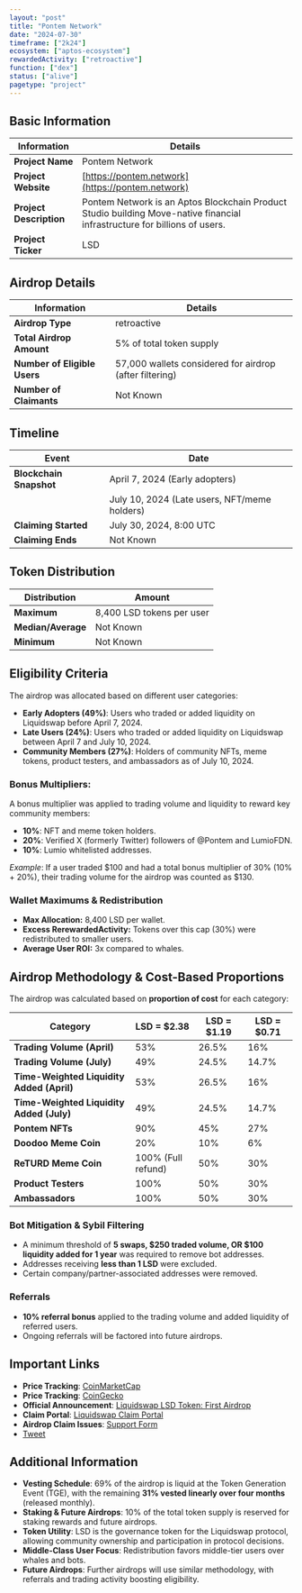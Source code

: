 ```yaml
---
layout: "post"
title: "Pontem Network"
date: "2024-07-30"
timeframe: ["2k24"]
ecosystem: ["aptos-ecosystem"]
rewardedActivity: ["retroactive"]
function: ["dex"]
status: ["alive"]
pagetype: "project"
---
```


## Basic Information

| Information             | Details                                                                                                                   |
| ----------------------- | ------------------------------------------------------------------------------------------------------------------------- |
| **Project Name**        | Pontem Network                                                                                                            |
| **Project Website**     | [https://pontem.network](https://pontem.network)                                                                          |
| **Project Description** | Pontem Network is an Aptos Blockchain Product Studio building Move-native financial infrastructure for billions of users. |
| **Project Ticker**      | LSD                                                                                                                       |

## Airdrop Details

| Information                  | Details                                                 |
| ---------------------------- | ------------------------------------------------------- |
| **Airdrop Type**             | retroactive                                             |
| **Total Airdrop Amount**     | 5% of total token supply                                |
| **Number of Eligible Users** | 57,000 wallets considered for airdrop (after filtering) |
| **Number of Claimants**      | Not Known                                               |

## Timeline

| Event                   | Date                                         |
| ----------------------- | -------------------------------------------- |
| **Blockchain Snapshot** | April 7, 2024 (Early adopters)               |
|                         | July 10, 2024 (Late users, NFT/meme holders) |
| **Claiming Started**    | July 30, 2024, 8:00 UTC                      |
| **Claiming Ends**       | Not Known                                    |

## Token Distribution

| Distribution       | Amount                    |
| ------------------ | ------------------------- |
| **Maximum**        | 8,400 LSD tokens per user |
| **Median/Average** | Not Known                 |
| **Minimum**        | Not Known                 |

## Eligibility Criteria

The airdrop was allocated based on different user categories:

- **Early Adopters (49%)**: Users who traded or added liquidity on Liquidswap before April 7, 2024.
- **Late Users (24%)**: Users who traded or added liquidity on Liquidswap between April 7 and July 10, 2024.
- **Community Members (27%)**: Holders of community NFTs, meme tokens, product testers, and ambassadors as of July 10, 2024.

### **Bonus Multipliers:**

A bonus multiplier was applied to trading volume and liquidity to reward key community members:

- **10%**: NFT and meme token holders.
- **20%**: Verified X (formerly Twitter) followers of @Pontem and LumioFDN.
- **10%**: Lumio whitelisted addresses.

_Example_: If a user traded $100 and had a total bonus multiplier of 30% (10% + 20%), their trading volume for the airdrop was counted as $130.

### **Wallet Maximums & Redistribution**

- **Max Allocation:** 8,400 LSD per wallet.
- **Excess RerewardedActivity:** Tokens over this cap (30%) were redistributed to smaller users.
- **Average User ROI:** 3x compared to whales.

## **Airdrop Methodology & Cost-Based Proportions**

The airdrop was calculated based on **proportion of cost** for each category:

| **Category**                              | **LSD = $2.38**    | **LSD = $1.19** | **LSD = $0.71** |
| ----------------------------------------- | ------------------ | --------------- | --------------- |
| **Trading Volume (April)**                | 53%                | 26.5%           | 16%             |
| **Trading Volume (July)**                 | 49%                | 24.5%           | 14.7%           |
| **Time-Weighted Liquidity Added (April)** | 53%                | 26.5%           | 16%             |
| **Time-Weighted Liquidity Added (July)**  | 49%                | 24.5%           | 14.7%           |
| **Pontem NFTs**                           | 90%                | 45%             | 27%             |
| **Doodoo Meme Coin**                      | 20%                | 10%             | 6%              |
| **ReTURD Meme Coin**                      | 100% (Full refund) | 50%             | 30%             |
| **Product Testers**                       | 100%               | 50%             | 30%             |
| **Ambassadors**                           | 100%               | 50%             | 30%             |

### **Bot Mitigation & Sybil Filtering**

- A minimum threshold of **5 swaps, $250 traded volume, OR $100 liquidity added for 1 year** was required to remove bot addresses.
- Addresses receiving **less than 1 LSD** were excluded.
- Certain company/partner-associated addresses were removed.

### **Referrals**

- **10% referral bonus** applied to the trading volume and added liquidity of referred users.
- Ongoing referrals will be factored into future airdrops.

## **Important Links**

- **Price Tracking**: [CoinMarketCap](https://coinmarketcap.com/currencies/pontem-liquidswap)
- **Price Tracking**: [CoinGecko](https://www.coingecko.com/en/coins/pontem-liquidswap)
- **Official Announcement**: [Liquidswap LSD Token: First Airdrop](https://pontem.network/posts/liquidswap-lsd-token-first-airdrop)
- **Claim Portal**: [Liquidswap Claim Portal](https://claim.liquidswap.com)
- **Airdrop Claim Issues**: [Support Form](https://form.typeform.com/to/D9w3pLSA)
- [Tweet](https://x.com/PontemNetwork/status/1817662459886399737)

## **Additional Information**

- **Vesting Schedule**: 69% of the airdrop is liquid at the Token Generation Event (TGE), with the remaining **31% vested linearly over four months** (released monthly).
- **Staking & Future Airdrops**: 10% of the total token supply is reserved for staking rewards and future airdrops.
- **Token Utility**: LSD is the governance token for the Liquidswap protocol, allowing community ownership and participation in protocol decisions.
- **Middle-Class User Focus**: Redistribution favors middle-tier users over whales and bots.
- **Future Airdrops**: Further airdrops will use similar methodology, with referrals and trading activity boosting eligibility.